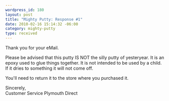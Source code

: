 ```yaml
--- 
wordpress_id: 180
layout: post
title: "Mighty Putty: Response #1"
date: 2010-02-16 15:14:32 -06:00
category: mighty-putty
type: received
---
```

Thank you for your eMail.

Please be advised that this putty IS NOT the silly putty of yesteryear. It is an epoxy used to glue things together. It is not intended to be used by a child. If it dries to something it will not come off.

You'll need to return it to the store where you purchased it.

Sincerely,  
Customer Service
Plymouth Direct
